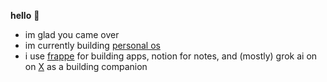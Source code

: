 **hello** 👋

- im glad you came over
- im currently building [personal os](/dawoodjee/os)
- i use [frappe](https://frappeframework.com) for building apps, notion for notes, and (mostly) grok ai on on [X](https://x.com/daogadam)
as a building companion
<!---
dawoodjee/dawoodjee is a ✨ special ✨ repository because its `README.md` (this file) appears on your GitHub profile.
You can click the Preview link to take a look at your changes.
--->

